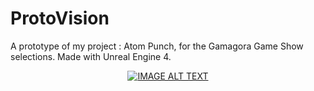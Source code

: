 # ProtoVision
A prototype of my project : Atom Punch, for the Gamagora Game Show selections.
Made with Unreal Engine 4.

 <div align="center">
  <a href=" https://youtu.be/CbzR76I7uKk"><img src=" https://i9.ytimg.com/vi/CbzR76I7uKk/mq2.jpg?sqp=CMTH798F&rs=AOn4CLBW-NWciyxM5Ui5rusMdHPNq4qOxA" alt="IMAGE ALT TEXT"></a>
</div>
